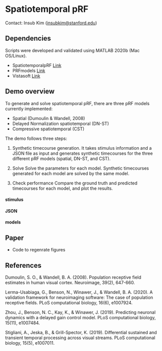 # Spatiotemporal pRF 

Contact: Insub Kim (insubkim@stanford.edu)

## Dependencies
Scripts were developed and validated using MATLAB 2020b (Mac OS/Linux).

- SpatiotemporalpRF [Link](https://example.com)
- PRFmodels [Link](https://github.com/vistalab/PRFmodel)
- Vistasoft [Link](https://example.com)


## Demo overview
To generate and solve spatiotemporal pRF, there are three pRF models currently implemented:

- Spatial (Dumoulin & Wandell, 2008)
- Delayed Normalization spatiotemporal (DN-ST)
- Compressive spatiotemporal (CST)


The demo follows three steps:

1. Synthetic timecourse generation.
It takes stimulus information and a JSON file as input and generates synthetic timecourses for the three different pRF models (spatial, DN-ST, and CST).

2. Solve
Solve the parameters for each model. Synthetic timecourses generated for each model are solved by the same model.

3. Check performance
Compare the ground truth and predicted timecourses for each model, and plot the results.

#### stimulus

#### JSON

#### models



## Paper

* Code to regenrate figures

## References
Dumoulin, S. O., & Wandell, B. A. (2008). Population receptive field estimates in human visual cortex. Neuroimage, 39(2), 647-660.

Lerma-Usabiaga, G., Benson, N., Winawer, J., & Wandell, B. A. (2020). A validation framework for neuroimaging software: The case of population receptive fields. PLoS computational biology, 16(6), e1007924.

Zhou, J., Benson, N. C., Kay, K., & Winawer, J. (2019). Predicting neuronal dynamics with a delayed gain control model. PLoS computational biology, 15(11), e1007484.

Stigliani, A., Jeska, B., & Grill-Spector, K. (2019). Differential sustained and transient temporal processing across visual streams. PLoS computational biology, 15(5), e1007011.
